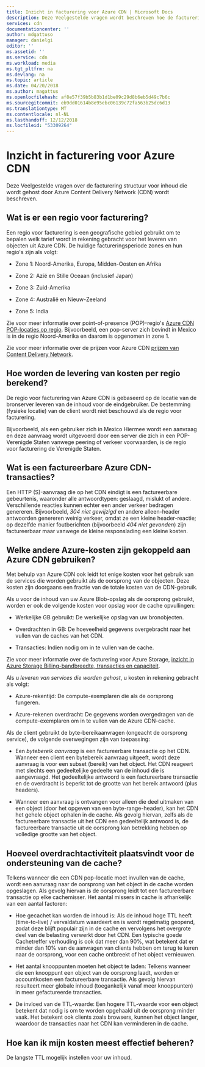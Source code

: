 ```yaml
---
title: Inzicht in facturering voor Azure CDN | Microsoft Docs
description: Deze Veelgestelde vragen wordt beschreven hoe de facturering voor Azure CDN werkt.
services: cdn
documentationcenter: ''
author: mdgattuso
manager: danielgi
editor: ''
ms.assetid: ''
ms.service: cdn
ms.workload: media
ms.tgt_pltfrm: na
ms.devlang: na
ms.topic: article
ms.date: 04/20/2018
ms.author: magattus
ms.openlocfilehash: af8e57f39b5b83b1d1be09c29d8b6eb5d49c7b6c
ms.sourcegitcommit: eb9dd01614b8e95ebc06139c72fa563b25dc6d13
ms.translationtype: MT
ms.contentlocale: nl-NL
ms.lasthandoff: 12/12/2018
ms.locfileid: "53309264"
---
```

# <a name="understanding-azure-cdn-billing"></a>Inzicht in facturering voor Azure CDN

Deze Veelgestelde vragen over de facturering structuur voor inhoud die wordt gehost door Azure Content Delivery Network (CDN) wordt beschreven.

## <a name="what-is-a-billing-region"></a>Wat is er een regio voor facturering?
Een regio voor facturering is een geografische gebied gebruikt om te bepalen welk tarief wordt in rekening gebracht voor het leveren van objecten uit Azure CDN. De huidige factureringsperiode zones en hun regio's zijn als volgt:

- Zone 1: Noord-Amerika, Europa, Midden-Oosten en Afrika

- Zone 2: Azië en Stille Oceaan (inclusief Japan)

- Zone 3: Zuid-Amerika

- Zone 4: Australië en Nieuw-Zeeland

- Zone 5: India

Zie voor meer informatie over point-of-presence (POP)-regio's [Azure CDN POP-locaties op regio](https://docs.microsoft.com/azure/cdn/cdn-pop-locations). Bijvoorbeeld, een pop-server zich bevindt in Mexico is in de regio Noord-Amerika en daarom is opgenomen in zone 1. 

Zie voor meer informatie over de prijzen voor Azure CDN [prijzen van Content Delivery Network](https://azure.microsoft.com/pricing/details/cdn/).

## <a name="how-are-delivery-charges-calculated-by-region"></a>Hoe worden de levering van kosten per regio berekend?
De regio voor facturering van Azure CDN is gebaseerd op de locatie van de bronserver leveren van de inhoud voor de eindgebruiker. De bestemming (fysieke locatie) van de client wordt niet beschouwd als de regio voor facturering.

Bijvoorbeeld, als een gebruiker zich in Mexico Hiermee wordt een aanvraag en deze aanvraag wordt uitgevoerd door een server die zich in een POP-Verenigde Staten vanwege peering of verkeer voorwaarden, is de regio voor facturering de Verenigde Staten.

## <a name="what-is-a-billable-azure-cdn-transaction"></a>Wat is een factureerbare Azure CDN-transacties?
Een HTTP (S)-aanvraag die op het CDN eindigt is een factureerbare gebeurtenis, waaronder alle antwoordtypen: geslaagd, mislukt of andere. Verschillende reacties kunnen echter een ander verkeer bedragen genereren. Bijvoorbeeld, *304 niet gewijzigd* en andere alleen-header antwoorden genereren weinig verkeer, omdat ze een kleine header-reactie; op dezelfde manier foutberichten (bijvoorbeeld *404 niet gevonden*) zijn factureerbaar maar vanwege de kleine responslading een kleine kosten.

## <a name="what-other-azure-costs-are-associated-with-azure-cdn-use"></a>Welke andere Azure-kosten zijn gekoppeld aan Azure CDN gebruiken?
Met behulp van Azure CDN ook leidt tot enige kosten voor het gebruik van de services die worden gebruikt als de oorsprong van de objecten. Deze kosten zijn doorgaans een fractie van de totale kosten van de CDN-gebruik.

Als u voor de inhoud van uw Azure Blob-opslag als de oorsprong gebruikt, worden er ook de volgende kosten voor opslag voor de cache opvullingen:

- Werkelijke GB gebruikt: De werkelijke opslag van uw bronobjecten.

- Overdrachten in GB: De hoeveelheid gegevens overgebracht naar het vullen van de caches van het CDN.

- Transacties: Indien nodig om in te vullen van de cache.

Zie voor meer informatie over de facturering voor Azure Storage, [inzicht in Azure Storage Billing-bandbreedte, transacties en capaciteit](https://blogs.msdn.microsoft.com/windowsazurestorage/2010/07/08/understanding-windows-azure-storage-billing-bandwidth-transactions-and-capacity/).

Als u *leveren van services die worden gehost*, u kosten in rekening gebracht als volgt:

- Azure-rekentijd: De compute-exemplaren die als de oorsprong fungeren.

- Azure-rekenen overdracht: De gegevens worden overgedragen van de compute-exemplaren om in te vullen van de Azure CDN-cache.

Als de client gebruikt de byte-bereikaanvragen (ongeacht de oorsprong service), de volgende overwegingen zijn van toepassing:

- Een *bytebereik aanvraag* is een factureerbare transactie op het CDN. Wanneer een client een bytebereik aanvraag uitgeeft, wordt deze aanvraag is voor een subset (bereik) van het object. Het CDN reageert met slechts een gedeeltelijke gedeelte van de inhoud die is aangevraagd. Het gedeeltelijke antwoord is een factureerbare transactie en de overdracht is beperkt tot de grootte van het bereik antwoord (plus headers).

- Wanneer een aanvraag is ontvangen voor alleen die deel uitmaken van een object (door het opgeven van een byte-range-header), kan het CDN het gehele object ophalen in de cache. Als gevolg hiervan, zelfs als de factureerbare transactie uit het CDN een gedeeltelijk antwoord is, de factureerbare transactie uit de oorsprong kan betrekking hebben op volledige grootte van het object.

## <a name="how-much-transfer-activity-occurs-to-support-the-cache"></a>Hoeveel overdrachtactiviteit plaatsvindt voor de ondersteuning van de cache?
Telkens wanneer die een CDN pop-locatie moet invullen van de cache, wordt een aanvraag naar de oorsprong van het object in de cache worden opgeslagen. Als gevolg hiervan is de oorsprong leidt tot een factureerbare transactie op elke cachemisser. Het aantal missers in cache is afhankelijk van een aantal factoren:

- Hoe gecachet kan worden de inhoud is: Als de inhoud hoge TTL heeft (time-to-live) / vervaldatum waardeert en is wordt regelmatig geopend, zodat deze blijft populair zijn in de cache en vervolgens het overgrote deel van de belasting verwerkt door het CDN. Een typische goede Cachetreffer verhouding is ook dat meer dan 90%, wat betekent dat er minder dan 10% van de aanvragen van clients hebben om terug te keren naar de oorsprong, voor een cache ontbreekt of het object vernieuwen.

- Het aantal knooppunten moeten het object te laden: Telkens wanneer die een knooppunt een object van de oorsprong laadt, worden er accountkosten een factureerbare transactie. Als gevolg hiervan resulteert meer globale inhoud (toegankelijk vanaf meer knooppunten) in meer gefactureerde transacties.

- De invloed van de TTL-waarde: Een hogere TTL-waarde voor een object betekent dat nodig is om te worden opgehaald uit de oorsprong minder vaak. Het betekent ook clients zoals browsers, kunnen het object langer, waardoor de transacties naar het CDN kan verminderen in de cache.

## <a name="how-do-i-manage-my-costs-most-effectively"></a>Hoe kan ik mijn kosten meest effectief beheren?
De langste TTL mogelijk instellen voor uw inhoud. 
